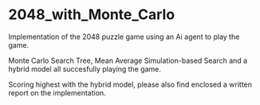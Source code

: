 # 2048_with_Monte_Carlo
Implementation of the 2048 puzzle game using an Ai agent to play the game. 

Monte Carlo Search Tree, Mean Average Simulation-based Search and a hybrid model all succesfully playing the game. 

Scoring highest with the hybrid model, please also find enclosed a written report on the implementation. 

